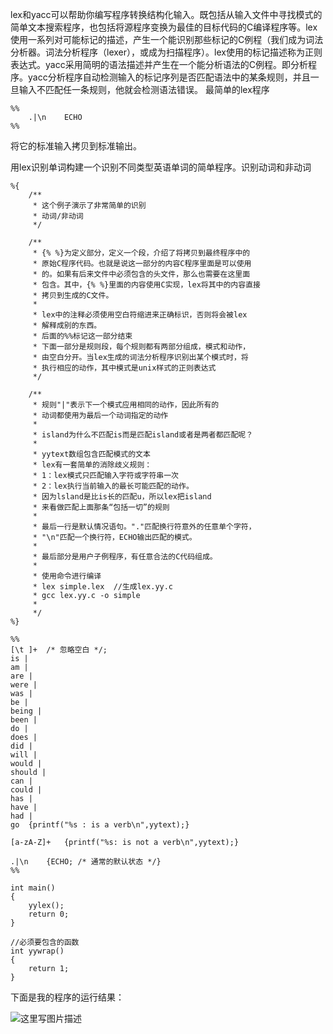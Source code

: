    lex和yacc可以帮助你编写程序转换结构化输入。既包括从输入文件中寻找模式的简单文本搜索程序，也包括将源程序变换为最佳的目标代码的C编译程序等。
    ​lex使用一系列对可能标记的描述，产生一个能识别那些标记的C例程（我们成为词法分析器。词法分析程序（lexer），或成为扫描程序）。
    ​lex使用的标记描述称为正则表达式。yacc采用简明的语法描述并产生在一个能分析语法的C例程。即分析程序。yacc分析程序自动检测输入的标记序列是否匹配语法中的某条规则，并且一旦输入不匹配任一条规则，他就会检测语法错误。
  最简单的lex程序
```
​%%
	​.|\n    ​ECHO
​%%
```
   ​将它的标准输入拷贝到标准输出。

   ​用lex识别单词
   ​构建一个识别不同类型英语单词的简单程序。识别动词和非动词
    ​
```
%{
	/**
	 * 这个例子演示了非常简单的识别
	 * 动词/非动词
	 */

	/**
	 * {% %}为定义部分，定义一个段，介绍了将拷贝到最终程序中的
	 * 原始C程序代码。也就是说这一部分的内容C程序里面是可以使用
	 * 的。如果有后来文件中必须包含的头文件，那么也需要在这里面
	 * 包含。其中，{% %}里面的内容使用C实现，lex将其中的内容直接
	 * 拷贝到生成的C文件。
	 *
	 * lex中的注释必须使用空白符缩进来正确标识，否则将会被lex
	 * 解释成别的东西。
	 * 后面的%%标记这一部分结束
	 * 下面一部分是规则段，每个规则都有两部分组成，模式和动作，
	 * 由空白分开。当lex生成的词法分析程序识别出某个模式时，将
	 * 执行相应的动作，其中模式是unix样式的正则表达式
	 */

	/**
	 * 规则"|"表示下一个模式应用相同的动作，因此所有的
	 * 动词都使用为最后一个动词指定的动作
	 *
	 * island为什么不匹配is而是匹配island或者是两者都匹配呢？
	 *
	 * yytext数组包含匹配模式的文本
 	 * lex有一套简单的消除歧义规则：
	 * 1：lex模式只匹配输入字符或字符串一次
	 * 2：lex执行当前输入的最长可能匹配的动作。
	 * 因为lsland是比is长的匹配u，所以lex把island
	 * 来看做匹配上面那条“包括一切”的规则
	 *
	 * 最后一行是默认情况语句。"."匹配换行符意外的任意单个字符，
	 * "\n"匹配一个换行符，ECHO输出匹配的模式。
	 *
	 * 最后部分是用户子例程序，有任意合法的C代码组成。
 	 * 
	 * 使用命令进行编译
 	 * lex simple.lex  //生成lex.yy.c
	 * gcc lex.yy.c -o simple
	 *
	 */
%}

%%
[\t ]+	/* 忽略空白 */;
is |
am |
are |
were |
was |
be |
being |
been |
do |
does |
did |
will |
would |
should |
can |
could |
has |
have |
had |
go	{printf("%s : is a verb\n",yytext);}

[a-zA-Z]+	{printf("%s: is not a verb\n",yytext);}

.|\n	{ECHO; /* 通常的默认状态 */}
%%

int main()
{
	yylex();
	return 0;
}
​
//必须要包含的函数
int yywrap()
{
	return 1;
}

```
下面是我的程序的运行结果：

![这里写图片描述](http://img.blog.csdn.net/20150505100517011)
